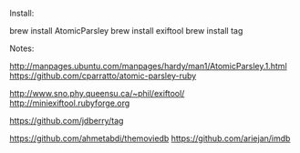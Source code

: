 Install:

brew install AtomicParsley
brew install exiftool
brew install tag


Notes:

http://manpages.ubuntu.com/manpages/hardy/man1/AtomicParsley.1.html
https://github.com/cparratto/atomic-parsley-ruby

http://www.sno.phy.queensu.ca/~phil/exiftool/
http://miniexiftool.rubyforge.org

https://github.com/jdberry/tag

https://github.com/ahmetabdi/themoviedb
https://github.com/ariejan/imdb
